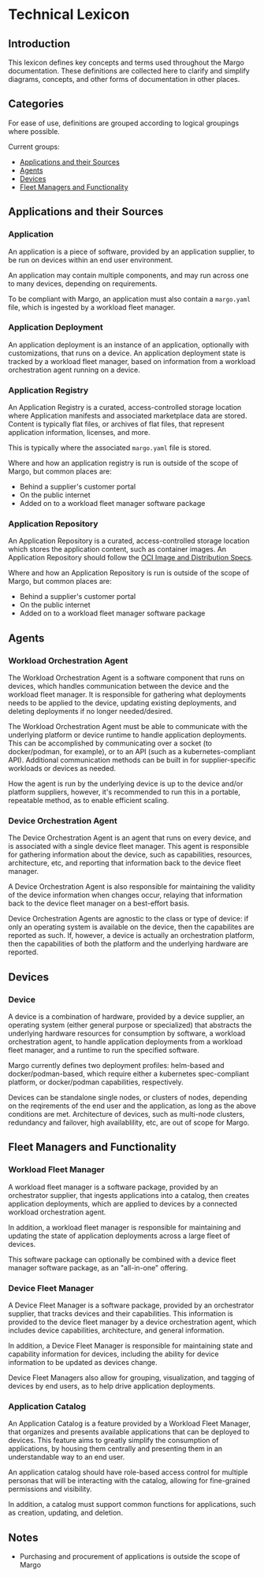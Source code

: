 # Technical Lexicon

## Introduction

This lexicon defines key concepts and terms used throughout the Margo documentation. These definitions are collected here to clarify and simplify diagrams, concepts, and other forms of documentation in other places.

## Categories

For ease of use, definitions are grouped according to logical groupings where possible.

Current groups:
- [Applications and their Sources](#applications-and-their-sources)
- [Agents](#agents)
- [Devices](#devices)
- [Fleet Managers and Functionality](#fleet-managers-and-functionality)

## Applications and their Sources

### Application

An application is a piece of software, provided by an application supplier, to be run on devices within an end user environment.

An application may contain multiple components, and may run across one to many devices, depending on requirements.

To be compliant with Margo, an application must also contain a `margo.yaml` file, which is ingested by a workload fleet manager.

### Application Deployment

An application deployment is an instance of an application, optionally with customizations, that runs on a device. An application deployment state is tracked by a workload fleet manager, based on information from a workload orchestration agent running on a device.

### Application Registry

An Application Registry is a curated, access-controlled storage location where Application manifests and associated marketplace data are stored. Content is typically flat files, or archives of flat files, that represent application information, licenses, and more.

This is typically where the associated `margo.yaml` file is stored.

Where and how an application registry is run is outside of the scope of Margo, but common places are:
- Behind a supplier's customer portal
- On the public internet
- Added on to a workload fleet manager software package

### Application Repository

An Application Repository is a curated, access-controlled storage location which stores the application content, such as container images. An Application Repository should follow the [OCI Image and Distribution Specs](https://opencontainers.org/about/overview/).

Where and how an Application Repository is run is outside of the scope of Margo, but common places are:
- Behind a supplier's customer portal
- On the public internet
- Added on to a workload fleet manager software package

## Agents

### Workload Orchestration Agent

The Workload Orchestration Agent is a software component that runs on devices, which handles communication between the device and the workload fleet manager. It is responsible for gathering what deployments needs to be applied to the device, updating existing deployments, and deleting deployments if no longer needed/desired.

The Workload Orchestration Agent must be able to communicate with the underlying platform or device runtime to handle application deployments. This can be accomplished by communicating over a socket (to docker/podman, for example), or to an API (such as a kubernetes-compliant API). Additional communication methods can be built in for supplier-specific workloads or devices as needed.

How the agent is run by the underlying device is up to the device and/or platform suppliers, however, it's recommended to run this in a portable, repeatable method, as to enable efficient scaling.

### Device Orchestration Agent

The Device Orchestration Agent is an agent that runs on every device, and is associated with a single device fleet manager. This agent is responsible for gathering information about the device, such as capabilities, resources, architecture, etc, and reporting that information back to the device fleet manager.

A Device Orchestration Agent is also responsible for maintaining the validity of the device information when changes occur, relaying that information back to the device fleet manager on a best-effort basis.

Device Orchestration Agents are agnostic to the class or type of device: if only an operating system is available on the device, then the capabilites are reported as such. If, however, a device is actually an orchestration platform, then the capabilities of both the platform and the underlying hardware are reported.

## Devices

### Device

A device is a combination of hardware, provided by a device supplier, an operating system (either general purpose or specialized) that abstracts the underlying hardware resources for consumption by software, a workload orchestration agent, to handle application deployments from a workload fleet manager, and a runtime to run the specified software.

Margo currently defines two deployment profiles: helm-based and docker/podman-based, which require either a kubernetes spec-compliant platform, or docker/podman capabilities, respectively.

Devices can be standalone single nodes, or clusters of nodes, depending on the reqirements of the end user and the application, as long as the above conditions are met. Architecture of devices, such as multi-node clusters, redundancy and failover, high availablility, etc, are out of scope for Margo.

## Fleet Managers and Functionality

### Workload Fleet Manager

A workload fleet manager is a software package, provided by an orchestrator supplier, that ingests applications into a catalog, then creates application deployments, which are applied to devices by a connected workload orchestration agent.

In addition, a workload fleet manager is responsible for maintaining and updating the state of application deployments across a large fleet of devices.

This software package can optionally be combined with a device fleet manager software package, as an "all-in-one" offering. 

### Device Fleet Manager

A Device Fleet Manager is a software package, provided by an orchestrator supplier, that tracks devices and their capabilities. This information is provided to the device fleet manager by a device orchestration agent, which includes device capabilities, architecture, and general information.

In addition, a Device Fleet Manager is responsible for maintaining state and capability information for devices, including the ability for device information to be updated as devices change.

Device Fleet Managers also allow for grouping, visualization, and tagging of devices by end users, as to help drive application deployments. 

### Application Catalog

An Application Catalog is a feature provided by a Workload Fleet Manager, that organizes and presents available applications that can be deployed to devices. This feature aims to greatly simplify the consumption of applications, by housing them centrally and presenting them in an understandable way to an end user.

An application catalog should have role-based access control for multiple personas that will be interacting with the catalog, allowing for fine-grained permissions and visibility.

In addition, a catalog must support common functions for applications, such as creation, updating, and deletion.

## Notes
- Purchasing and procurement of applications is outside the scope of Margo
